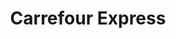 ---
title: "Carrefour Express"
url: /madrid/carrefour-express-calle-de-cavanilles/
shop: Lebensmittel
---